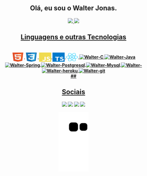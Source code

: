 <h2 align="center">Olá, eu sou o Walter Jonas.</h2>
<h4 align = "center">
<div>
    <a href="https://github.com/WALTER-OBS-DEBUG">
    <img height="180em" src="https://github-readme-stats.vercel.app/api?username=WALTER-OBS-DEBUG&show_icons=true&theme=dark&include_all_commits=true&count_private=true"/>
    <img height="180em" src="https://github-readme-stats.vercel.app/api/top-langs/?username=WALTER-OBS-DEBUG&layout=compact&langs_count=7&theme=dark"/>
</div>
  
<h2 align="center"> Linguagens e outras Tecnologias </h2>
<h4 align = "center">
<div style="display: inline_block"><br> 
  <img align="center" alt="Walter-HTML" height="30" width="40" src="https://raw.githubusercontent.com/devicons/devicon/master/icons/html5/html5-original.svg"/>
  <img align="center" alt="Walter-CSS" height="30" width="40" src="https://raw.githubusercontent.com/devicons/devicon/master/icons/css3/css3-original.svg"/>
  <img align="center" alt="Walter-Js" height="30" width="40" src="https://raw.githubusercontent.com/devicons/devicon/master/icons/javascript/javascript-plain.svg"/>
  <img align="center" alt="Walter-Ts" height="30" width="40" src="https://raw.githubusercontent.com/devicons/devicon/master/icons/typescript/typescript-plain.svg"/>
  <img align="center" alt="Walter-React" height="30" width="40" src="https://raw.githubusercontent.com/devicons/devicon/master/icons/react/react-original.svg"/> 
  <img align="center" alt="Walter-C" height="30" width="40" src="https://cdn.jsdelivr.net/gh/devicons/devicon/icons/c/c-original.svg"/>
  <img align="center" alt="Walter-Java" height="30" width="40" src="https://cdn.jsdelivr.net/gh/devicons/devicon/icons/java/java-original.svg" />
  <img align="center" alt="Walter-Spring" height="30" width="40" src="https://cdn.jsdelivr.net/gh/devicons/devicon/icons/spring/spring-original.svg" />
  <img align="center" alt="Walter-Postgresql" height="30" width="40" src="https://cdn.jsdelivr.net/gh/devicons/devicon/icons/postgresql/postgresql-original.svg" />
  <img align="center" alt="Walter-Mysql" height="30" width="40" src="https://cdn.jsdelivr.net/gh/devicons/devicon/icons/mysql/mysql-original-wordmark.svg" />
  <img align="center" alt="Walter-"Vscode" height="30" width="40" src="https://cdn.jsdelivr.net/gh/devicons/devicon/icons/vscode/vscode-original.svg" />
  <img align="center" alt="Walter-heroku" height="30" width="40" src="https://cdn.jsdelivr.net/gh/devicons/devicon/icons/heroku/heroku-plain-wordmark.svg" />
  <img align="center" alt="Walter-git" height="30" width="40" src="https://cdn.jsdelivr.net/gh/devicons/devicon/icons/git/git-plain-wordmark.svg" />   
</div>  
## 
<h2 align="center"> Sociais </h2>
<h4 align = "center">
<div>
 <a href="https://mobile.facebook.com/profile.php" target="_blank"><img src="https://img.shields.io/badge/Facebook-1877F2?style=for-the-badge&logo=facebook&logoColor=white" target="_blank"></a> 
   <a href = "https://www.instagram.com/walterviana5/"><img src="https://img.shields.io/badge/Instagram-E4405F?style=for-the-badge&logo=instagram&logoColor=white" target="_blank"></a>
  <a href = "mailto:jonasdowalter@gmail.com"><img src="https://img.shields.io/badge/-Gmail-%23333?style=for-the-badge&logo=gmail&logoColor=white" target="_blank"></a>
  <a href="https://www.linkedin.com/in/walter-jonas-5ab5a0212/" target="_blank"><img src="https://img.shields.io/badge/-LinkedIn-%230077B5?style=for-the-badge&logo=linkedin&logoColor=white" target="_blank"></a> 
  
  ![Snake animation](https://github.com/rafaballerini/rafaballerini/blob/output/github-contribution-grid-snake.svg) 
</div>

 
 
